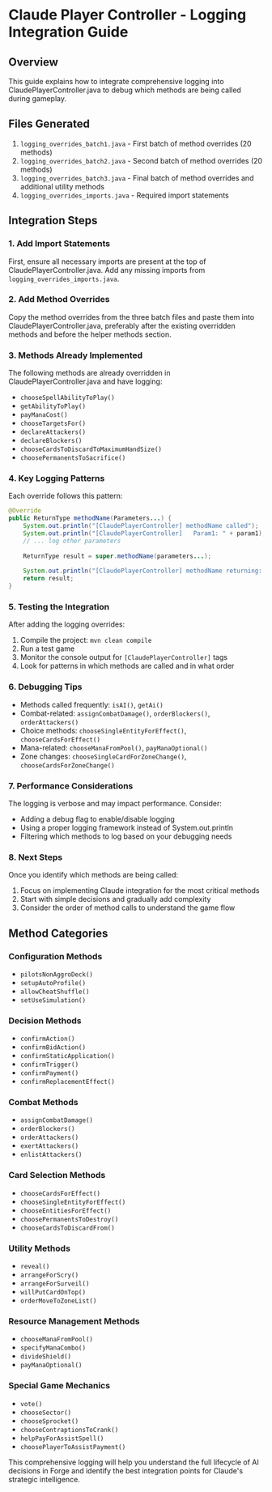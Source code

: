 # Claude Player Controller - Logging Integration Guide

## Overview
This guide explains how to integrate comprehensive logging into ClaudePlayerController.java to debug which methods are being called during gameplay.

## Files Generated
1. `logging_overrides_batch1.java` - First batch of method overrides (20 methods)
2. `logging_overrides_batch2.java` - Second batch of method overrides (20 methods)  
3. `logging_overrides_batch3.java` - Final batch of method overrides and additional utility methods
4. `logging_overrides_imports.java` - Required import statements

## Integration Steps

### 1. Add Import Statements
First, ensure all necessary imports are present at the top of ClaudePlayerController.java. Add any missing imports from `logging_overrides_imports.java`.

### 2. Add Method Overrides
Copy the method overrides from the three batch files and paste them into ClaudePlayerController.java, preferably after the existing overridden methods and before the helper methods section.

### 3. Methods Already Implemented
The following methods are already overridden in ClaudePlayerController.java and have logging:
- `chooseSpellAbilityToPlay()`
- `getAbilityToPlay()`
- `payManaCost()`
- `chooseTargetsFor()`
- `declareAttackers()`
- `declareBlockers()`
- `chooseCardsToDiscardToMaximumHandSize()`
- `choosePermanentsToSacrifice()`

### 4. Key Logging Patterns
Each override follows this pattern:
```java
@Override
public ReturnType methodName(Parameters...) {
    System.out.println("[ClaudePlayerController] methodName called");
    System.out.println("[ClaudePlayerController]   Param1: " + param1);
    // ... log other parameters
    
    ReturnType result = super.methodName(parameters...);
    
    System.out.println("[ClaudePlayerController] methodName returning: " + result);
    return result;
}
```

### 5. Testing the Integration
After adding the logging overrides:
1. Compile the project: `mvn clean compile`
2. Run a test game
3. Monitor the console output for `[ClaudePlayerController]` tags
4. Look for patterns in which methods are called and in what order

### 6. Debugging Tips
- Methods called frequently: `isAI()`, `getAi()`
- Combat-related: `assignCombatDamage()`, `orderBlockers()`, `orderAttackers()`
- Choice methods: `chooseSingleEntityForEffect()`, `chooseCardsForEffect()`
- Mana-related: `chooseManaFromPool()`, `payManaOptional()`
- Zone changes: `chooseSingleCardForZoneChange()`, `chooseCardsForZoneChange()`

### 7. Performance Considerations
The logging is verbose and may impact performance. Consider:
- Adding a debug flag to enable/disable logging
- Using a proper logging framework instead of System.out.println
- Filtering which methods to log based on your debugging needs

### 8. Next Steps
Once you identify which methods are being called:
1. Focus on implementing Claude integration for the most critical methods
2. Start with simple decisions and gradually add complexity
3. Consider the order of method calls to understand the game flow

## Method Categories

### Configuration Methods
- `pilotsNonAggroDeck()`
- `setupAutoProfile()`
- `allowCheatShuffle()`
- `setUseSimulation()`

### Decision Methods
- `confirmAction()`
- `confirmBidAction()`
- `confirmStaticApplication()`
- `confirmTrigger()`
- `confirmPayment()`
- `confirmReplacementEffect()`

### Combat Methods
- `assignCombatDamage()`
- `orderBlockers()`
- `orderAttackers()`
- `exertAttackers()`
- `enlistAttackers()`

### Card Selection Methods
- `chooseCardsForEffect()`
- `chooseSingleEntityForEffect()`
- `chooseEntitiesForEffect()`
- `choosePermanentsToDestroy()`
- `chooseCardsToDiscardFrom()`

### Utility Methods
- `reveal()`
- `arrangeForScry()`
- `arrangeForSurveil()`
- `willPutCardOnTop()`
- `orderMoveToZoneList()`

### Resource Management Methods
- `chooseManaFromPool()`
- `specifyManaCombo()`
- `divideShield()`
- `payManaOptional()`

### Special Game Mechanics
- `vote()`
- `chooseSector()`
- `chooseSprocket()`
- `chooseContraptionsToCrank()`
- `helpPayForAssistSpell()`
- `choosePlayerToAssistPayment()`

This comprehensive logging will help you understand the full lifecycle of AI decisions in Forge and identify the best integration points for Claude's strategic intelligence.
